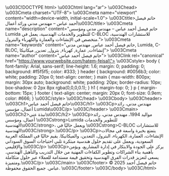 \u003C!DOCTYPE html>
\u003Chtml lang=\"ar\">
\u003Chead>
    \u003Cmeta charset=\"UTF-8\">
    \u003Cmeta name=\"viewport\" content=\"width=device-width, initial-scale=1.0\">
    \u003Ctitle>حاتم فيصل أحمد عباس – مهندس مدني ورائد أعمال\u003C/title>
    \u003Cmeta name=\"description\" content=\"حاتم فيصل أحمد عباس – مهندس مدني ومؤسس Lumida للتطوير والخدمات الهندسية، يعمل في C-BLOC للاستشارات الهندسية، متخصص في الإنشاءات والعمارة والكهرباء والبترول.\">
    \u003Cmeta name=\"keywords\" content=\"حاتم فيصل أحمد عباس, مهندس مدني, Lumida, C-BLOC, إنشاءات, عمارة, كهرباء, بترول, تعدين, ميكانيكا\">
    \u003Cmeta name=\"author\" content=\"حاتم فيصل أحمد عباس\">
    \u003Clink rel=\"canonical\" href=\"https://www.yourwebsite.com/hatem-feisal\">
    \u003Cstyle>
        body { font-family: Arial, sans-serif; line-height: 1.6; margin: 0; padding: 0; background: #f5f5f5; color: #333; }
        header { background: #0056b3; color: white; padding: 20px 0; text-align: center; }
        main { max-width: 800px; margin: 30px auto; background: white; padding: 20px; border-radius: 10px; box-shadow: 0 2px 8px rgba(0,0,0,0.1); }
        h1 { margin-top: 0; }
        p { margin-bottom: 15px; }
        footer { text-align: center; margin: 20px 0; font-size: 0.9em; color: #666; }
    \u003C/style>
\u003C/head>
\u003Cbody>
    \u003Cheader>
        \u003Ch1>حاتم فيصل أحمد عباس\u003C/h1>
        \u003Cp>مهندس مدني، رائد أعمال، مؤسس Lumida\u003C/p>
    \u003C/header>
    \u003Cmain>
        \u003Ch2>نبذة عني\u003C/h2>
        \u003Cp>مواليد 1994، مهندس مدني، رائد أعمال، ومؤسس \u003Cstrong>Lumida للتطوير والخدمات الهندسية\u003C/strong>، ويعمل حاليًا في \u003Cstrong>C-BLOC للاستشارات الهندسية\u003C/strong>.\u003C/p>
        \u003Cp>يتمتع بخبرة واسعة في مجالات الإنشاءات، العمارة، الكهرباء، البترول، التعدين، والميكانيكا. يقيم حاليًا في المملكة العربية السعودية، ويعمل على تقديم حلول هندسية مبتكرة تلبي احتياجات السوق السوداني والإقليمي.\u003C/p>
        \u003Cp>يركز على الجودة والابتكار في إدارة المشاريع، ويؤمن بأهمية بناء الشراكات وتطوير الكفاءات المهنية من خلال التدريب والتأهيل الهندسي. يسعى لتعزيز قدرات الفرق الهندسية وتحقيق قيمة مستدامة للعملاء عبر حلول متكاملة ومتميزة.\u003C/p>
    \u003C/main>
    \u003Cfooter>
        © 2025 حاتم فيصل أحمد عباس. جميع الحقوق محفوظة.
    \u003C/footer>
\u003C/body>
\u003C/html>


